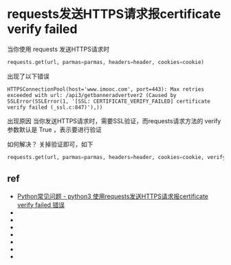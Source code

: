 # requests发送HTTPS请求报certificate verify failed

当你使用 requests 发送HTTPS请求时
```py
requests.get(url, parmas=parmas, headers=header, cookies=cookie) 
```
出现了以下错误
```
HTTPSConnectionPool(host='www.imooc.com', port=443): Max retries exceeded with url: /api3/getbanneradvertver2 (Caused by SSLError(SSLError(1, '[SSL: CERTIFICATE_VERIFY_FAILED] certificate verify failed (_ssl.c:847)'),))
``` 

出现原因
当你发送HTTPS请求时，需要SSL验证，而requests请求方法的 verify 参数默认是 True ，表示要进行验证

 

如何解决？
关掉验证即可，如下
```py
requests.get(url, parmas=parmas, headers=header, cookies=cookie, verify=False) 
```
 


 ## ref
* [Python常见问题 - python3 使用requests发送HTTPS请求报certificate verify failed 错误 ](https://www.cnblogs.com/poloyy/p/12268701.html)
* []()
* []()
* []()
* []()
* []()
* []()
* []()
